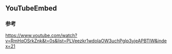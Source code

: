 YouTubeEmbed
----------



### 参考

https://www.youtube.com/watch?v=RmHqOSrkZnk&t=0s&list=PLVeezkr1wdoIaOW3uchPglp3yjeAPBTIW&index=21